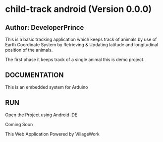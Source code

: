 # child-track android (Version 0.0.0)

## Author: DeveloperPrince

This is a basic tracking application which keeps track of animals by use of Earth Coordinate System by Retrieving & Updating latitude and longitudinal position of the animals.

The first phase it keeps track of a single animal this is demo project.

## DOCUMENTATION

This is an embedded system for Arduino
## RUN

Open the Project using Android IDE

Coming Soon

This Web Application Powered by VillageWork
